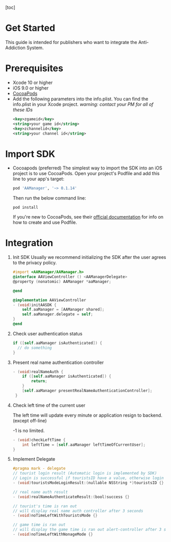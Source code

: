 [toc]
# Get Started
This guide is intended for publishers who want to integrate the Anti-Addiction System.
# Prerequisites
- Xcode 10 or higher
- iOS 9.0 or higher
- [CocoaPods](https://guides.cocoapods.org/using/getting-started.html)
- Add the following parameters into the info.plist. 
  You can find the info.plist in your Xcode project.
  *warning: contact your PM for all of these IDs*
  ```xml
  <key>zgameid</key>
  <string>your game id</string>
  <key>zchannelid</key>
  <string>your channel id</string>
  ```

# Import SDK

  - Cocoapods (preferred)
    The simplest way to import the SDK into an iOS project is to use CocoaPods. 
    Open your project's Podfile and add this line to your app's target: 
    ```ruby
    pod 'AAManager', '~> 0.1.14'
    ```
    Then run the below command line:
    ```shell
    pod install
    ```
    If you're new to CocoaPods, see their [official documentation](https://guides.cocoapods.org/using/using-cocoapods) for info on how to create and use Podfile.

# Integration

1. Init SDK
   Usually we recommend initializing the SDK after the user agrees to the privacy policy.
   ```objective-c
   #import <AAManager/AAManager.h>
   @interface AAViewController () <AAManagerDelegate>
   @property (nonatomic) AAManager *aaManager;
   
   @end
   
   @implementation AAViewController
   - (void)initAASDK {
       self.aaManager = [AAManager shared];
       self.aaManager.delegate = self;
   }
   @end
   ```
2. Check user authentication status
   ```objective-c
   if ([self.aaManager isAuthenticated]) {
     // do something
   }
   ```
3. Present real name authentication controller
   ```objective-c
   - (void)realNameAuth {
       if ([self.aaManager isAuthenticated]) {
           return;
       }
       [self.aaManager presentRealNameAuthenticationController];
    }
   ```

4. Check left time of the current user

   The left time will update every minute or application resign to backend.(except off-line)

   -1 is no limited.

   ```objective-c
   - (void)checkLeftTime {
       int leftTime = [self.aaManager leftTimeOfCurrentUser];
   }
   ```
5. Implement Delegate
   ```objective-c
   #pragma mark - delegate
   // tourist login result (Automatic login is implemented by SDK)
   // Login is successful if touristsID have a value, otherwise login fails.
   - (void)touristsModeLoginResult:(nullable NSString *)touristsID {}
   
   // real name auth result
   - (void)realNameAuthenticateResult:(bool)success {}
   
   // tourist's time is ran out
   // will display real name auth controller after 3 seconds
   - (void)noTimeLeftWithTouristsMode {}
   
   // game time is ran out
   // will display the game time is ran out alert-controller after 3 seconds.
   - (void)noTimeLeftWithNonageMode {}
   ```